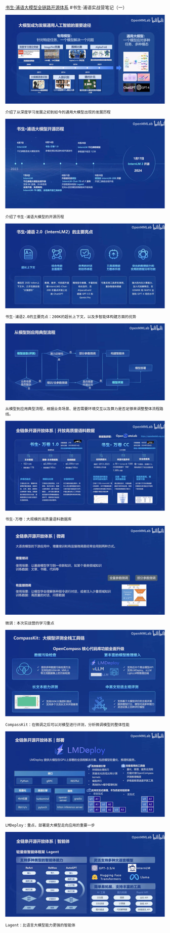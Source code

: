 [书生·浦语大模型全链路开源体系](https://www.bilibili.com/video/BV1Vx421X72D/?spm_id_from=333.788&vd_source=5c38d549ff281cb47cf5a20a43a17256)
#书生·浦语实战营笔记（一）

![1](image/1.png)

    介绍了从深度学习发展之初到如今的通用大模型出现的发展历程

![2](image/2.png)

    介绍了书生·浦语大模型的开源历程

![3](image/3.png)

    书生·浦语2.0的主要亮点：200K的超长上下文，以及多智能体构建方面的优势

![4](image/4.png)

    从模型到应用典型流程，根据业务场景、是否需要环境交互以及算力是否足够来调整整体流程路线。

![5](image/5.png)

    书生·万卷：大规模的高质量语料数据库

![6](image/6.png)

    微调：本次实战营的学习重点

![7](image/7.png)

    CompassKit：在微调之后可以对模型进行评测，分析微调模型的整体性能

![8](image/8.png)

    LMDeploy：重点，部署是大模型走向应用的重要一步

![9](image/9.png)

    Lagent：比语言大模型能力更强的智能体